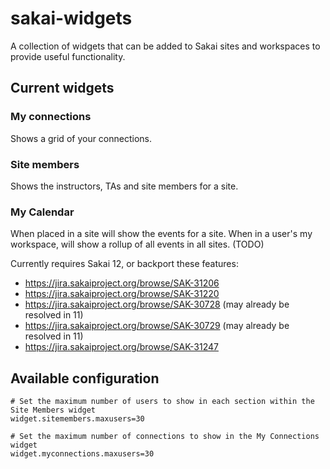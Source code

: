 # sakai-widgets

A collection of widgets that can be added to Sakai sites and workspaces to provide useful functionality.

## Current widgets

### My connections
Shows a grid of your connections.

### Site members
Shows the instructors, TAs and site members for a site.

### My Calendar
When placed in a site will show the events for a site.
When in a user's my workspace, will show a rollup of all events in all sites. (TODO)

Currently requires Sakai 12, or backport these features:
* https://jira.sakaiproject.org/browse/SAK-31206
* https://jira.sakaiproject.org/browse/SAK-31220
* https://jira.sakaiproject.org/browse/SAK-30728 (may already be resolved in 11)
* https://jira.sakaiproject.org/browse/SAK-30729 (may already be resolved in 11)
* https://jira.sakaiproject.org/browse/SAK-31247


## Available configuration

````
# Set the maximum number of users to show in each section within the Site Members widget
widget.sitemembers.maxusers=30

# Set the maximum number of connections to show in the My Connections widget
widget.myconnections.maxusers=30

````


